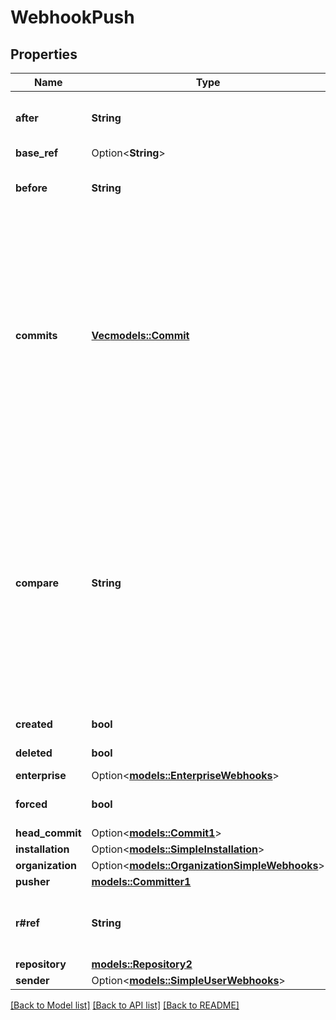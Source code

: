 # WebhookPush

## Properties

Name | Type | Description | Notes
------------ | ------------- | ------------- | -------------
**after** | **String** | The SHA of the most recent commit on `ref` after the push. | 
**base_ref** | Option<**String**> |  | 
**before** | **String** | The SHA of the most recent commit on `ref` before the push. | 
**commits** | [**Vec<models::Commit>**](Commit.md) | An array of commit objects describing the pushed commits. (Pushed commits are all commits that are included in the `compare` between the `before` commit and the `after` commit.) The array includes a maximum of 2048 commits. If necessary, you can use the [Commits API](https://docs.github.com/rest/commits) to fetch additional commits. | 
**compare** | **String** | URL that shows the changes in this `ref` update, from the `before` commit to the `after` commit. For a newly created `ref` that is directly based on the default branch, this is the comparison between the head of the default branch and the `after` commit. Otherwise, this shows all commits until the `after` commit. | 
**created** | **bool** | Whether this push created the `ref`. | 
**deleted** | **bool** | Whether this push deleted the `ref`. | 
**enterprise** | Option<[**models::EnterpriseWebhooks**](enterprise-webhooks.md)> |  | [optional]
**forced** | **bool** | Whether this push was a force push of the `ref`. | 
**head_commit** | Option<[**models::Commit1**](Commit_1.md)> |  | 
**installation** | Option<[**models::SimpleInstallation**](simple-installation.md)> |  | [optional]
**organization** | Option<[**models::OrganizationSimpleWebhooks**](organization-simple-webhooks.md)> |  | [optional]
**pusher** | [**models::Committer1**](Committer_1.md) |  | 
**r#ref** | **String** | The full git ref that was pushed. Example: `refs/heads/main` or `refs/tags/v3.14.1`. | 
**repository** | [**models::Repository2**](Repository_2.md) |  | 
**sender** | Option<[**models::SimpleUserWebhooks**](simple-user-webhooks.md)> |  | [optional]

[[Back to Model list]](../README.md#documentation-for-models) [[Back to API list]](../README.md#documentation-for-api-endpoints) [[Back to README]](../README.md)


